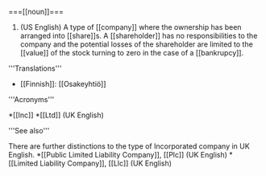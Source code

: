 ===[[noun]]===

1. (US English) A type of [[company]] where the ownership has been arranged into [[share]]s. A [[shareholder]] has no responsibilities to the company and the potential losses of the shareholder are limited to the [[value]] of the stock turning to zero in the case of a [[bankrupcy]].

'''Translations'''

* [[Finnish]]: [[Osakeyhtiö]]

'''Acronyms'''

*[[Inc]]
*[[Ltd]] (UK English)

'''See also'''

There are further distinctions to the type of Incorporated company in UK English.
*[[Public Limited Liability Company]], [[Plc]] (UK English)
*[[Limited Liability Company]], [[Llc]] (UK English)